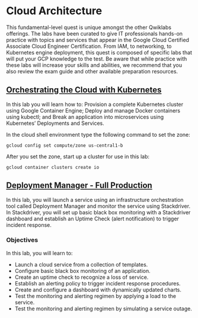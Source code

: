 # Cloud Architecture
This fundamental-level quest is unique amongst the other Qwiklabs offerings. The labs have been curated to give IT professionals hands-on practice with topics and services that appear in the Google Cloud Certified Associate Cloud Engineer Certification. From IAM, to networking, to Kubernetes engine deployment, this quest is composed of specific labs that will put your GCP knowledge to the test. Be aware that while practice with these labs will increase your skills and abilities, we recommend that you also review the exam guide and other available preparation resources.

## [Orchestrating the Cloud with Kubernetes](https://google.qwiklabs.com/focuses/557?parent=catalog)
In this lab you will learn how to: Provision a complete Kubernetes cluster using Google Container Engine; Deploy and manage Docker containers using kubectl; and Break an application into microservices using Kubernetes’ Deployments and Services.

In the cloud shell environment type the following command to set the zone:
```
gcloud config set compute/zone us-central1-b
```
After you set the zone, start up a cluster for use in this lab:

```
gcloud container clusters create io
```

## [Deployment Manager - Full Production](https://google.qwiklabs.com/focuses/981?parent=catalog)
In this lab, you will launch a service using an infrastructure orchestration tool called Deployment Manager and monitor the service using Stackdriver. In Stackdriver, you will set up basic black box monitoring with a Stackdriver dashboard and establish an Uptime Check (alert notification) to trigger incident response.

### Objectives
In this lab, you will learn to:

- Launch a cloud service from a collection of templates.
- Configure basic black box monitoring of an application.
- Create an uptime check to recognize a loss of service.
- Establish an alerting policy to trigger incident response procedures.
- Create and configure a dashboard with dynamically updated charts.
- Test the monitoring and alerting regimen by applying a load to the service.
- Test the monitoring and alerting regimen by simulating a service outage.
